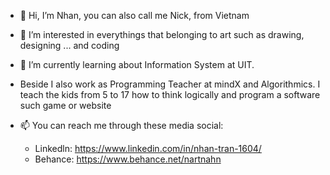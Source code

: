 - 👋 Hi, I’m Nhan, you can also call me Nick, from Vietnam

- 👀 I’m interested in everythings that belonging to art such as drawing, designing ... and coding

- 🌱 I’m currently learning about Information System at UIT.

- Beside I also work as Programming Teacher at mindX and Algorithmics. I teach the kids from 5 to 17 how to think logically and program a software such game or website

- 📫 You can reach me through these media social:
  + Linkedln: https://www.linkedin.com/in/nhan-tran-1604/
  + Behance: https://www.behance.net/nartnahn
